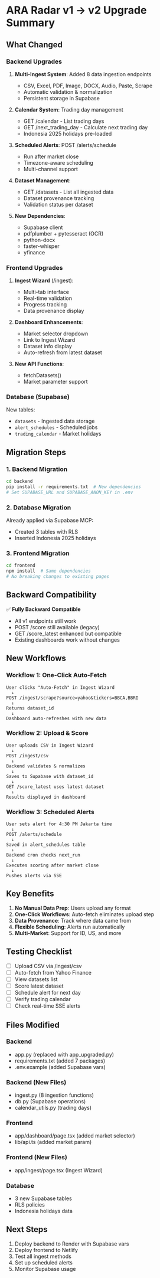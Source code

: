 # ARA Radar v1 → v2 Upgrade Summary

## What Changed

### Backend Upgrades
1. **Multi-Ingest System**: Added 8 data ingestion endpoints
   - CSV, Excel, PDF, Image, DOCX, Audio, Paste, Scrape
   - Automatic validation & normalization
   - Persistent storage in Supabase

2. **Calendar System**: Trading day management
   - GET /calendar - List trading days
   - GET /next_trading_day - Calculate next trading day
   - Indonesia 2025 holidays pre-loaded

3. **Scheduled Alerts**: POST /alerts/schedule
   - Run after market close
   - Timezone-aware scheduling
   - Multi-channel support

4. **Dataset Management**:
   - GET /datasets - List all ingested data
   - Dataset provenance tracking
   - Validation status per dataset

5. **New Dependencies**:
   - Supabase client
   - pdfplumber + pytesseract (OCR)
   - python-docx
   - faster-whisper
   - yfinance

### Frontend Upgrades
1. **Ingest Wizard** (/ingest):
   - Multi-tab interface
   - Real-time validation
   - Progress tracking
   - Data provenance display

2. **Dashboard Enhancements**:
   - Market selector dropdown
   - Link to Ingest Wizard
   - Dataset info display
   - Auto-refresh from latest dataset

3. **New API Functions**:
   - fetchDatasets()
   - Market parameter support

### Database (Supabase)
New tables:
- `datasets` - Ingested data storage
- `alert_schedules` - Scheduled jobs
- `trading_calendar` - Market holidays

## Migration Steps

### 1. Backend Migration
```bash
cd backend
pip install -r requirements.txt  # New dependencies
# Set SUPABASE_URL and SUPABASE_ANON_KEY in .env
```

### 2. Database Migration
Already applied via Supabase MCP:
- Created 3 tables with RLS
- Inserted Indonesia 2025 holidays

### 3. Frontend Migration
```bash
cd frontend
npm install  # Same dependencies
# No breaking changes to existing pages
```

## Backward Compatibility

✅ **Fully Backward Compatible**
- All v1 endpoints still work
- POST /score still available (legacy)
- GET /score_latest enhanced but compatible
- Existing dashboards work without changes

## New Workflows

### Workflow 1: One-Click Auto-Fetch
```
User clicks "Auto-Fetch" in Ingest Wizard
  ↓
POST /ingest/scrape?source=yahoo&tickers=BBCA,BBRI
  ↓
Returns dataset_id
  ↓
Dashboard auto-refreshes with new data
```

### Workflow 2: Upload & Score
```
User uploads CSV in Ingest Wizard
  ↓
POST /ingest/csv
  ↓
Backend validates & normalizes
  ↓
Saves to Supabase with dataset_id
  ↓
GET /score_latest uses latest dataset
  ↓
Results displayed in dashboard
```

### Workflow 3: Scheduled Alerts
```
User sets alert for 4:30 PM Jakarta time
  ↓
POST /alerts/schedule
  ↓
Saved in alert_schedules table
  ↓
Backend cron checks next_run
  ↓
Executes scoring after market close
  ↓
Pushes alerts via SSE
```

## Key Benefits

1. **No Manual Data Prep**: Users upload any format
2. **One-Click Workflows**: Auto-fetch eliminates upload step
3. **Data Provenance**: Track where data came from
4. **Flexible Scheduling**: Alerts run automatically
5. **Multi-Market**: Support for ID, US, and more

## Testing Checklist

- [ ] Upload CSV via /ingest/csv
- [ ] Auto-fetch from Yahoo Finance
- [ ] View datasets list
- [ ] Score latest dataset
- [ ] Schedule alert for next day
- [ ] Verify trading calendar
- [ ] Check real-time SSE alerts

## Files Modified

### Backend
- app.py (replaced with app_upgraded.py)
- requirements.txt (added 7 packages)
- .env.example (added Supabase vars)

### Backend (New Files)
- ingest.py (8 ingestion functions)
- db.py (Supabase operations)
- calendar_utils.py (trading days)

### Frontend
- app/dashboard/page.tsx (added market selector)
- lib/api.ts (added market param)

### Frontend (New Files)
- app/ingest/page.tsx (Ingest Wizard)

### Database
- 3 new Supabase tables
- RLS policies
- Indonesia holidays data

## Next Steps

1. Deploy backend to Render with Supabase vars
2. Deploy frontend to Netlify
3. Test all ingest methods
4. Set up scheduled alerts
5. Monitor Supabase usage

